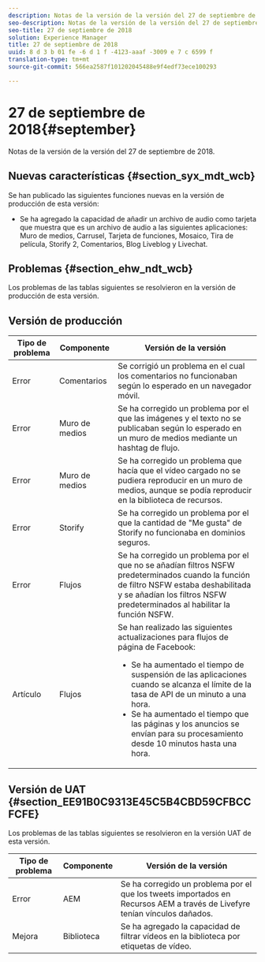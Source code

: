 ```yaml
---
description: Notas de la versión de la versión del 27 de septiembre de 2018.
seo-description: Notas de la versión de la versión del 27 de septiembre de 2018.
seo-title: 27 de septiembre de 2018
solution: Experience Manager
title: 27 de septiembre de 2018
uuid: 8 d 3 b 01 fe -6 d 1 f -4123-aaaf -3009 e 7 c 6599 f
translation-type: tm+mt
source-git-commit: 566ea2587f101202045488e9f4edf73ece100293

---
```



# 27 de septiembre de 2018{#september}

Notas de la versión de la versión del 27 de septiembre de 2018.

## Nuevas características {#section_syx_mdt_wcb}

Se han publicado las siguientes funciones nuevas en la versión de producción de esta versión:

* Se ha agregado la capacidad de añadir un archivo de audio como tarjeta que muestra que es un archivo de audio a las siguientes aplicaciones: Muro de medios, Carrusel, Tarjeta de funciones, Mosaico, Tira de película, Storify 2, Comentarios, Blog Liveblog y Livechat.

## Problemas {#section_ehw_ndt_wcb}

Los problemas de las tablas siguientes se resolvieron en la versión de producción de esta versión.

## Versión de producción

| Tipo de problema | Componente | Versión de la versión |
|--- |--- |--- |
| Error | Comentarios | Se corrigió un problema en el cual los comentarios no funcionaban según lo esperado en un navegador móvil. |
| Error | Muro de medios | Se ha corregido un problema por el que las imágenes y el texto no se publicaban según lo esperado en un muro de medios mediante un hashtag de flujo. |
| Error | Muro de medios | Se ha corregido un problema que hacía que el vídeo cargado no se pudiera reproducir en un muro de medios, aunque se podía reproducir en la biblioteca de recursos. |
| Error | Storify | Se ha corregido un problema por el que la cantidad de "Me gusta" de Storify no funcionaba en dominios seguros. |
| Error | Flujos | Se ha corregido un problema por el que no se añadían filtros NSFW predeterminados cuando la función de filtro NSFW estaba deshabilitada y se añadían los filtros NSFW predeterminados al habilitar la función NSFW. |
| Artículo | Flujos | Se han realizado las siguientes actualizaciones para flujos de página de Facebook: </br><ul><li>Se ha aumentado el tiempo de suspensión de las aplicaciones cuando se alcanza el límite de la tasa de API de un minuto a una hora. </li><li>Se ha aumentado el tiempo que las páginas y los anuncios se envían para su procesamiento desde 10 minutos hasta una hora.</li></ul> |


## Versión de UAT {#section_EE91B0C9313E45C5B4CBD59CFBCCFCFE}

Los problemas de las tablas siguientes se resolvieron en la versión UAT de esta versión.

| **Tipo de problema** | **Componente** | **Versión de la versión** |
|---|---|---|
| Error | AEM | Se ha corregido un problema por el que los tweets importados en Recursos AEM a través de Livefyre tenían vínculos dañados. |
| Mejora | Biblioteca | Se ha agregado la capacidad de filtrar vídeos en la biblioteca por etiquetas de vídeo. |

